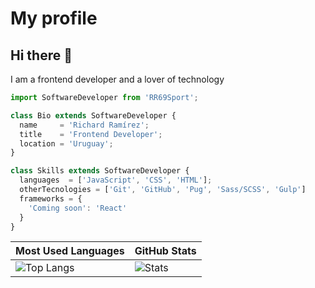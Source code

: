 # My profile

## Hi there 👋

I am a frontend developer and a lover of technology

```js
import SoftwareDeveloper from 'RR69Sport';

class Bio extends SoftwareDeveloper {
  name     = 'Richard Ramírez';
  title    = 'Frontend Developer';
  location = 'Uruguay';
}

class Skills extends SoftwareDeveloper {
  languages  = ['JavaScript', 'CSS', 'HTML'];
  otherTecnologies = ['Git', 'GitHub', 'Pug', 'Sass/SCSS', 'Gulp']
  frameworks = {
    'Coming soon': 'React'
  }
}
```
| Most Used Languages | GitHub Stats |
| ------------------- | ------------ |
| ![Top Langs](https://github-readme-stats.vercel.app/api/top-langs/?username=RR69Sport&show_icons=true&hide_title=true&hide_border=true) | ![Stats](https://github-readme-stats.vercel.app/api/?username=RR69Sport&show_icons=true&hide_title=true&hide_border=true) |
